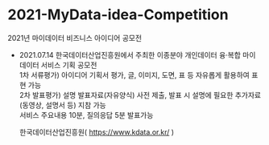 # 2021-MyData-idea-Competition
2021년 마이데이터 비즈니스 아이디어 공모전  
  
- 2021.07.14 한국데이터산업진흥원에서 주최한 이종분야 개인데이터 융·복합 마이데이터 서비스 기획 공모전  
  1차 서류평가) 아이디어 기획서 평가, 글, 이미지, 도면, 표 등 자유롭게 활용하여 표현 가능  
  2차 발표평가) 설명 발표자료(자유양식) 사전 제출, 발표 시 설명에 필요한 추가자료(동영상, 설명서 등) 지참 가능  
               서비스 주요내용 10분, 질의응답 5분 발표가능  
               
  한국데이터산업진흥원( https://www.kdata.or.kr/ )
  
